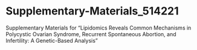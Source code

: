# Supplementary-Materials_514221
Supplementary Materials for “Lipidomics Reveals Common Mechanisms in Polycystic Ovarian Syndrome, Recurrent Spontaneous Abortion, and Infertility: A Genetic-Based Analysis”
